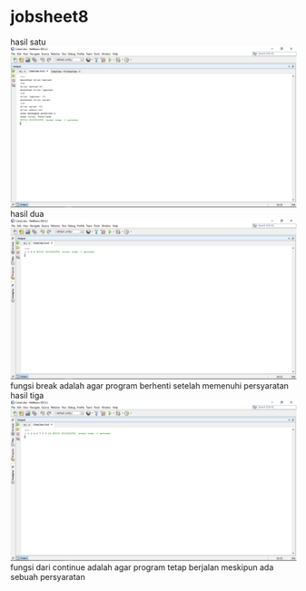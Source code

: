 # jobsheet8
hasil satu 
![alt text](https://github.com/rezaalamsyah/jobsheet8/blob/master/Screenshot%20(37).png "run hasil satu")
hasil dua
![alt text](https://github.com/rezaalamsyah/jobsheet8/blob/master/Screenshot%20(36).png "run hasil dua")
fungsi break adalah agar program berhenti setelah memenuhi persyaratan
hasil tiga
![alt text](https://github.com/rezaalamsyah/jobsheet8/blob/master/Screenshot%20(35).png "run hasil tiga")
fungsi dari continue adalah agar program tetap berjalan meskipun ada sebuah persyaratan
